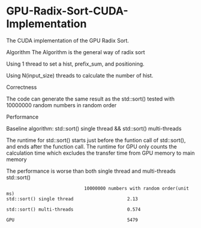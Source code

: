 # GPU-Radix-Sort-CUDA-Implementation
The CUDA implementation of the GPU Radix Sort.

Algorithm
The Algorithm is the general way of radix sort

Using 1 thread to set a hist, prefix_sum, and positioning. 

Using N(input_size) threads to calculate the number of hist. 


Correctness

The code can generate the same result as the std::sort() tested with 10000000 random numbers in random order


Performance

Baseline algorithm: std::sort() single thread && std::sort() multi-threads

The runtime for std::sort() starts just before the funtion call of std::sort(), and ends after the function call. The runtime for GPU only counts the calculation time which excludes the transfer time from GPU memory to main memory 

The performance is worse than both single thread and multi-threads std::sort()

                                 10000000 numbers with random order(unit ms)
    std::sort() single thread                    2.13
 
    std::sort() multi-threads                    0.574

    GPU                                          5479

